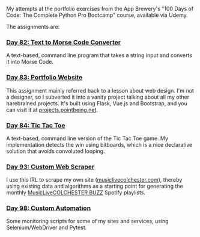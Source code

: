 My attempts at the portfolio exercises from the App Brewery's "100 Days of Code: The Complete Python Pro Bootcamp" course, available via Udemy.

The assignments are:

### [Day 82: Text to Morse Code Converter](082-MorseEncoder)
A text-based, command line program that takes a string input and converts it into Morse Code.

### [Day 83: Portfolio Website](083-PortfolioWebsite)
This assignment mainly referred back to a lesson about web design. I'm not a designer, so I subverted it into a vanity project talking about all my other harebrained projects. It's built using Flask, Vue.js and Bootstrap, and you can visit it at [projects.pointbeing.net](https://projects.pointbeing.net/).

### [Day 84: Tic Tac Toe](083-TicTacToe)
A text-based, command line version of the Tic Tac Toe game. My implementation detects the win using bitboards, which is a nice declarative solution that avoids convoluted looping.

### [Day 93: Custom Web Scraper](093-WebScraper)
I use this IRL to scrape my own site ([musiclivecolchester.com](https://musiclivecolchester.com/)), thereby using existing data and algorithms as a starting point for generating the monthly [MusicLiveCOLCHESTER BUZZ](https://open.spotify.com/playlist/3x3h7qglnsP47QFxC4pgHg?si=6a5254c53b2047c0) Spotify playlists.

### [Day 98: Custom Automation](093-CustomeAutomation)
Some monitoring scripts for some of my sites and services, using Selenium/WebDriver and Pytest.
